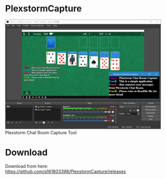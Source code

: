 # PlexstormCapture
![Preview](/preview.PNG)
Plexstorm Chat Room Capture Tool
# Download
Download from here: https://github.com/a161803398/PlexstormCapture/releases
